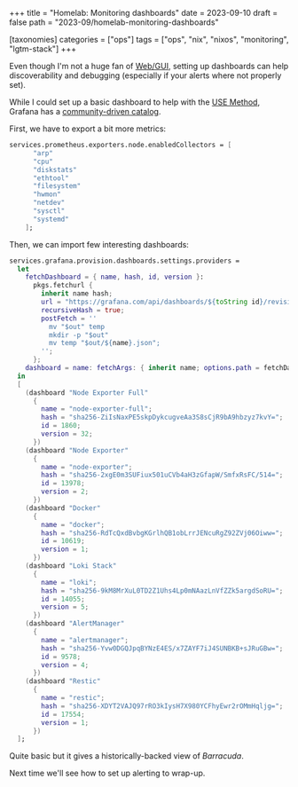 +++
title = "Homelab: Monitoring dashboards"
date = 2023-09-10
draft = false
path = "2023-09/homelab-monitoring-dashboards"

[taxonomies]
categories = ["ops"]
tags = ["ops", "nix", "nixos", "monitoring", "lgtm-stack"]
+++

Even though I'm not a huge fan of [Web/GUI](@/2023-09-06_homelab-monitoring-introduction.md),
setting up dashboards can help discoverability and debugging (especially if your alerts where not properly set).

While I could set up a basic dashboard to help with the [USE Method](https://www.brendangregg.com/usemethod.html),
Grafana has a [community-driven catalog](https://grafana.com/grafana/dashboards/).

First, we have to export a bit more metrics:

```nix
services.prometheus.exporters.node.enabledCollectors = [
      "arp"
      "cpu"
      "diskstats"
      "ethtool"
      "filesystem"
      "hwmon"
      "netdev"
      "sysctl"
      "systemd"
    ];
```

Then, we can import few interesting dashboards:

```nix
services.grafana.provision.dashboards.settings.providers =
  let
    fetchDashboard = { name, hash, id, version }:
      pkgs.fetchurl {
        inherit name hash;
        url = "https://grafana.com/api/dashboards/${toString id}/revisions/${toString version}/download";
        recursiveHash = true;
        postFetch = ''
          mv "$out" temp
          mkdir -p "$out"
          mv temp "$out/${name}.json";
        '';
      };
    dashboard = name: fetchArgs: { inherit name; options.path = fetchDashboard fetchArgs; };
  in
  [
    (dashboard "Node Exporter Full"
      {
        name = "node-exporter-full";
        hash = "sha256-ZiIsNaxPE5skpDykcugveAa3S8sCjR9bA9hbzyz7kvY=";
        id = 1860;
        version = 32;
      })
    (dashboard "Node Exporter"
      {
        name = "node-exporter";
        hash = "sha256-2xgE0m3SUFiux501uCVb4aH3zGfapW/SmfxRsFC/514=";
        id = 13978;
        version = 2;
      })
    (dashboard "Docker"
      {
        name = "docker";
        hash = "sha256-RdTcQxdBvbgKGrlhQB1obLrrJENcuRgZ92ZVj06Oiww=";
        id = 10619;
        version = 1;
      })
    (dashboard "Loki Stack"
      {
        name = "loki";
        hash = "sha256-9kM8MrXuL0TD2Z1Uhs4Lp0mNAazLnVfZZk5argdSoRU=";
        id = 14055;
        version = 5;
      })
    (dashboard "AlertManager"
      {
        name = "alertmanager";
        hash = "sha256-Yvw0DGQJpqBYNzE4ES/x7ZAYF7iJ4SUNBKB+sJRuGBw=";
        id = 9578;
        version = 4;
      })
    (dashboard "Restic"
      {
        name = "restic";
        hash = "sha256-XDYT2VAJQ97rRO3kIysH7X980YCFhyEwr2rOMmHqljg=";
        id = 17554;
        version = 1;
      })
  ];
```

Quite basic but it gives a historically-backed view of _Barracuda_.

Next time we'll see how to set up alerting to wrap-up.
